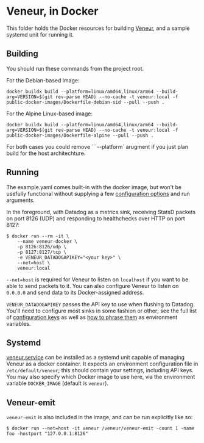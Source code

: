 # Veneur, in Docker

This folder holds the Docker resources for building [Veneur](https://github.com/stripe/veneur), and a sample systemd unit for running it.

## Building

You should run these commands from the project root.

For the Debian-based image:

```
docker buildx build --platform=linux/amd64,linux/arm64 --build-arg=VERSION=$(git rev-parse HEAD) --no-cache -t veneur:local -f public-docker-images/Dockerfile-debian-sid --pull --push .
```

For the Alpine Linux-based image:

```
docker buildx build --platform=linux/amd64,linux/arm64 --build-arg=VERSION=$(git rev-parse HEAD) --no-cache -t veneur:local -f public-docker-images/Dockerfile-alpine --pull --push .
```

For both cases you could remove ```--platform` arugment if you just plan build for the host architechture.

## Running

The example.yaml comes built-in with the docker image, but won't be usefully functional without supplying a few [configuration options](https://github.com/stripe/veneur#configuration-via-environment-variables) and run arguments.

In the foreground, with Datadog as a metrics sink, receiving StatsD packets on port 8126 (UDP) and responding to healthchecks over HTTP on port 8127:

```
$ docker run --rm -it \
    --name veneur-docker \
    -p 8126:8126/udp \
    -p 8127:8127/tcp \
    -e VENEUR_DATADOGAPIKEY="<your key>" \
    --net=host \
    veneur:local
```

`--net=host` is required for Veneur to listen on `localhost` if you want to be able to send packets to it. You can also configure Veneur to listen on `0.0.0.0` and send data to its Docker-assigned address.

`VENEUR_DATADOGAPIKEY` passes the API key to use when flushing to Datadog. You'll need to configure most sinks in some fashion or other; see the full list of [configuration keys](https://github.com/stripe/veneur#configuration) as well as [how to phrase them](https://github.com/stripe/veneur#configuration-via-environment-variables) as environment variables.

## Systemd

[veneur.service](https://github.com/stripe/veneur/tree/master/public-docker-images/veneur.service) can be installed as a systemd unit capable of managing Veneur as a docker container. It expects an environment configuration file in `/etc/default/veneur`; this should contain your settings, including API keys. You may also specify which Docker image to use here, via the environment variable `DOCKER_IMAGE` (default is `veneur`).

## Veneur-emit

`veneur-emit` is also included in the image, and can be run explicitly like so:

```
$ docker run --net=host -it veneur /veneur/veneur-emit -count 1 -name foo -hostport "127.0.0.1:8126"
```
